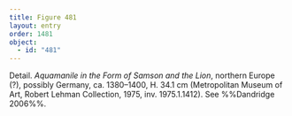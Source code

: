 ```yaml
---
title: Figure 481
layout: entry
order: 1481
object:
  - id: "481"
---
```


Detail. *Aquamanile in the Form of Samson and the Lion*, northern Europe (?), possibly Germany, ca. 1380–1400, H. 34.1 cm (Metropolitan Museum of Art, Robert Lehman Collection, 1975, inv. 1975.1.1412). See %%Dandridge 2006%%.
